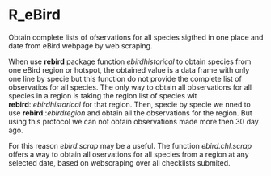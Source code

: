 # R_eBird
Obtain complete lists of ofservations for all species sigthed in one place and date from eBird webpage by web scraping.

When use **rebird** package function _ebirdhistorical_ to obtain species from one eBird region or hotspot, the obtained value is a data frame with only one line by specie but this function do not provide the complete list of observatios for all species. The only way to obtain all observations for all species in a region is taking the region list of species wit **rebird**::_ebirdhistorical_ for that region. Then, specie by specie we nned to use  **rebird**::_ebirdregion_ and obtain all the observations for the region. But using this protocol we can not obtain observations made more then 30 day ago.

For this reason *ebird.scrap* may be a useful. The function _ebird.chl.scrap_ offers a way to obtain all oservations for all species from a region at any selected date, based on webscraping over all checklists submited.



